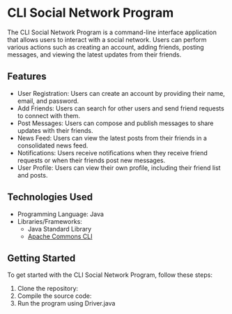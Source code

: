 # CLI Social Network Program

The CLI Social Network Program is a command-line interface application that allows users to interact with a social network. Users can perform various actions such as creating an account, adding friends, posting messages, and viewing the latest updates from their friends.

## Features

- User Registration: Users can create an account by providing their name, email, and password.
- Add Friends: Users can search for other users and send friend requests to connect with them.
- Post Messages: Users can compose and publish messages to share updates with their friends.
- News Feed: Users can view the latest posts from their friends in a consolidated news feed.
- Notifications: Users receive notifications when they receive friend requests or when their friends post new messages.
- User Profile: Users can view their own profile, including their friend list and posts.

## Technologies Used

- Programming Language: Java
- Libraries/Frameworks: 
  - Java Standard Library
  - [Apache Commons CLI](https://commons.apache.org/proper/commons-cli/)
  
## Getting Started

To get started with the CLI Social Network Program, follow these steps:

1. Clone the repository:
2. Compile the source code:
3. Run the program using Driver.java
